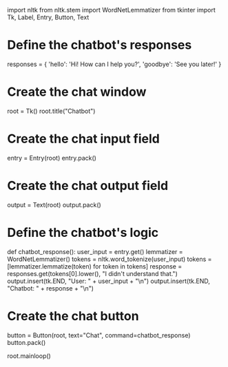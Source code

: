 import nltk
from nltk.stem import WordNetLemmatizer
from tkinter import Tk, Label, Entry, Button, Text

# Define the chatbot's responses
responses = {
    'hello': 'Hi! How can I help you?',
    'goodbye': 'See you later!'
}

# Create the chat window
root = Tk()
root.title("Chatbot")

# Create the chat input field
entry = Entry(root)
entry.pack()

# Create the chat output field
output = Text(root)
output.pack()

# Define the chatbot's logic
def chatbot_response():
    user_input = entry.get()
    lemmatizer = WordNetLemmatizer()
    tokens = nltk.word_tokenize(user_input)
    tokens = [lemmatizer.lemmatize(token) for token in tokens]
    response = responses.get(tokens[0].lower(), "I didn't understand that.")
    output.insert(tk.END, "User: " + user_input + "\n")
    output.insert(tk.END, "Chatbot: " + response + "\n")

# Create the chat button
button = Button(root, text="Chat", command=chatbot_response)
button.pack()

root.mainloop()
